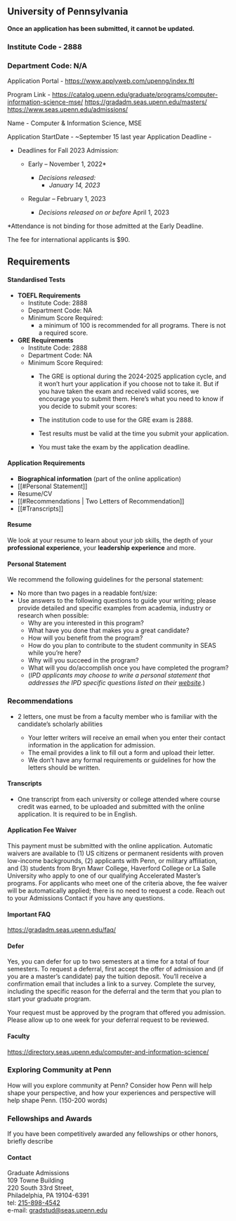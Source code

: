 ## University of Pennsylvania

**Once an application has been submitted, it cannot be updated.**

### Institute Code - 2888
### Department Code: N/A

Application Portal - https://www.applyweb.com/upenng/index.ftl

Program Link - https://catalog.upenn.edu/graduate/programs/computer-information-science-mse/
https://gradadm.seas.upenn.edu/masters/
https://www.seas.upenn.edu/admissions/

Name - Computer & Information Science, MSE

Application StartDate - ~September 15 last year
Application Deadline - 
- Deadlines for Fall 2023 Admission:
	- Early – November 1, 2022*
		- _Decisions released:_
			- _January 14, 2023_
	
	- Regular – February 1, 2023
		- _Decisions released on or before_ April 1, 2023

*Attendance is not binding for those admitted at the Early Deadline.

The fee for international applicants is $90.


## Requirements

#### Standardised Tests

- **TOEFL Requirements**
	- Institute Code: 2888
	- Department Code: NA
	- Minimum Score Required:
	    - a minimum of 100 is recommended for all programs. There is not a required score.
- **GRE Requirements**
	- Institute Code: 2888
	- Department Code: NA
	- Minimum Score Required:
	    - The GRE is optional during the 2024-2025 application cycle, and it won’t hurt your application if you choose not to take it. But if you have taken the exam and received valid scores, we encourage you to submit them. Here’s what you need to know if you decide to submit your scores: 

		- The institution code to use for the GRE exam is 2888.
		- Test results must be valid at the time you submit your application.
		- You must take the exam by the application deadline.



#### Application Requirements
- **Biographical information** (part of the online application)
- [[#Personal Statement]]
- Resume/CV
- [[#Recommendations | Two Letters of Recommendation]]
- [[#Transcripts]]


#### Resume
We look at your resume to learn about your job skills, the depth of your **professional experience**, your **leadership experience** and more.

#### Personal Statement
We recommend the following guidelines for the personal statement:

- No more than two pages in a readable font/size:
- Use answers to the following questions to guide your writing; please provide detailed and specific examples from academia, industry or research when possible:
    - Why are you interested in this program?
    - What have you done that makes you a great candidate?
    - How will you benefit from the program?
    - How do you plan to contribute to the student community in SEAS while you’re here?
    - Why will you succeed in the program?
    - What will you do/accomplish once you have completed the program?
    - (*IPD applicants may choose to write a personal statement that addresses the IPD specific questions listed on their [website](https://ipd.me.upenn.edu/admissions/).*)



### Recommendations
- 2 letters, one must be from a faculty member who is familiar with the candidate’s scholarly abilities

	- Your letter writers will receive an email when you enter their contact information in the application for admission. 
	- The email provides a link to fill out a form and upload their letter. 
	- We don’t have any formal requirements or guidelines for how the letters should be written.


#### Transcripts
- One transcript from each university or college attended where course credit was earned, to be uploaded and submitted with the online application. It is required to be in English.


#### Application Fee Waiver

This payment must be submitted with the online application. Automatic waivers are available to (1) US citizens or permanent residents with proven low-income backgrounds, (2) applicants with Penn, or military affiliation, and (3) students from Bryn Mawr College, Haverford College or La Salle University who apply to one of our qualifying Accelerated Master’s programs. For applicants who meet one of the criteria above, the fee waiver will be automatically applied; there is no need to request a code. Reach out to your Admissions Contact if you have any questions.

#### Important FAQ
https://gradadm.seas.upenn.edu/faq/


#### Defer

Yes, you can defer for up to two semesters at a time for a total of four semesters. To request a deferral, first accept the offer of admission and (if you are a master’s candidate) pay the tuition deposit. You’ll receive a confirmation email that includes a link to a survey. Complete the survey, including the specific reason for the deferral and the term that you plan to start your graduate program. 

Your request must be approved by the program that offered you admission. Please allow up to one week for your deferral request to be reviewed.


#### Faculty
https://directory.seas.upenn.edu/computer-and-information-science/


### Exploring Community at Penn

How will you explore community at Penn? Consider how Penn will help shape your perspective, and how your experiences and perspective will help shape Penn. (150-200 words)

### Fellowships and Awards

If you have been competitively awarded any fellowships or other honors, briefly describe


#### Contact
Graduate Admissions  
109 Towne Building  
220 South 33rd Street,  
Philadelphia, PA 19104-6391  
tel: [215-898-4542](tel:215-898-4542)  
e-mail: [gradstud@seas.upenn.edu](mailto:gradstud@seas.upenn.edu)
